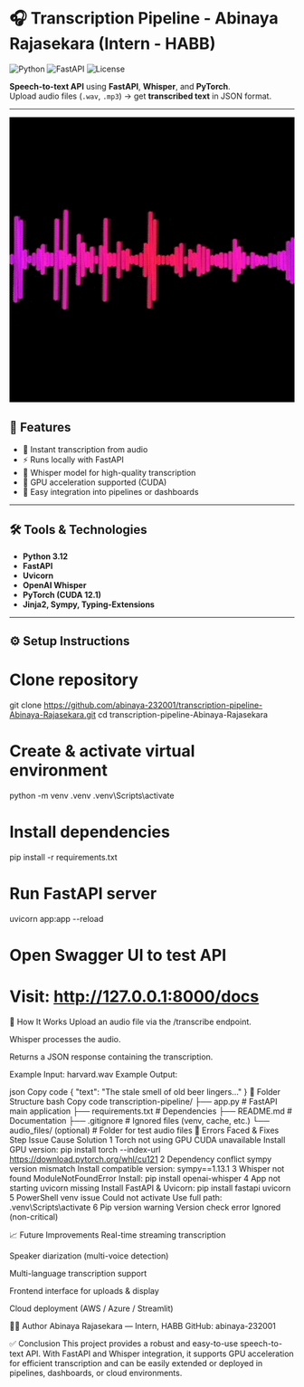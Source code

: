 # 🎧 Transcription Pipeline - Abinaya Rajasekara (Intern - HABB) 
![Python](https://img.shields.io/badge/Python-3.12-blue?logo=python&logoColor=white) 
![FastAPI](https://img.shields.io/badge/FastAPI-0.1.0-green?logo=fastapi&logoColor=white) 
![License](https://img.shields.io/badge/License-MIT-blue)

**Speech-to-text API** using **FastAPI**, **Whisper**, and **PyTorch**.  
Upload audio files (`.wav`, `.mp3`) → get **transcribed text** in JSON format.

---

<p align="center">
  <img src="audio_gif.webp" width="600" alt="Audio transcription animation"/>
</p>

## 🚀 Features

- 🎤 Instant transcription from audio  
- ⚡ Runs locally with FastAPI  
- 🧠 Whisper model for high-quality transcription  
- 🚀 GPU acceleration supported (CUDA)  
- 🔗 Easy integration into pipelines or dashboards  

---

## 🛠️ Tools & Technologies

- **Python 3.12**  
- **FastAPI**  
- **Uvicorn**  
- **OpenAI Whisper**  
- **PyTorch (CUDA 12.1)**  
- **Jinja2, Sympy, Typing-Extensions**  

---

## ⚙️ Setup Instructions

# Clone repository
git clone https://github.com/abinaya-232001/transcription-pipeline-Abinaya-Rajasekara.git
cd transcription-pipeline-Abinaya-Rajasekara

# Create & activate virtual environment
python -m venv .venv
.venv\Scripts\activate

# Install dependencies
pip install -r requirements.txt

# Run FastAPI server
uvicorn app:app --reload




# Open Swagger UI to test API
# Visit: http://127.0.0.1:8000/docs

🧩 How It Works
Upload an audio file via the /transcribe endpoint.

Whisper processes the audio.

Returns a JSON response containing the transcription.

Example Input: harvard.wav
Example Output:

json
Copy code
{
  "text": "The stale smell of old beer lingers..."
}
📁 Folder Structure
bash
Copy code
transcription-pipeline/
├── app.py                  # FastAPI main application
├── requirements.txt        # Dependencies
├── README.md               # Documentation
├── .gitignore              # Ignored files (venv, cache, etc.)
└── audio_files/ (optional) # Folder for test audio files
🧠 Errors Faced & Fixes
Step	Issue	Cause	Solution
1	Torch not using GPU	CUDA unavailable	Install GPU version: pip install torch --index-url https://download.pytorch.org/whl/cu121
2	Dependency conflict	sympy version mismatch	Install compatible version: sympy==1.13.1
3	Whisper not found	ModuleNotFoundError	Install: pip install openai-whisper
4	App not starting	uvicorn missing	Install FastAPI & Uvicorn: pip install fastapi uvicorn
5	PowerShell venv issue	Could not activate	Use full path: .venv\Scripts\activate
6	Pip version warning	Version check error	Ignored (non-critical)

📈 Future Improvements
Real-time streaming transcription

Speaker diarization (multi-voice detection)

Multi-language transcription support

Frontend interface for uploads & display

Cloud deployment (AWS / Azure / Streamlit)

🧑‍💻 Author
Abinaya Rajasekara — Intern, HABB
GitHub: abinaya-232001

✅ Conclusion
This project provides a robust and easy-to-use speech-to-text API. With FastAPI and Whisper integration, it supports GPU acceleration for efficient transcription and can be easily extended or deployed in pipelines, dashboards, or cloud environments.
